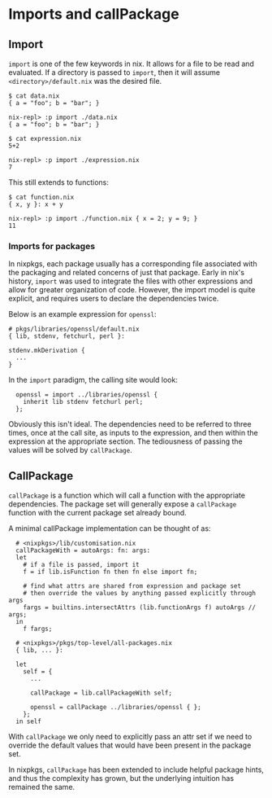 # Imports and callPackage

## Import

`import` is one of the few keywords in nix. It allows for a file to be read and evaluated. If a directory is passed to `import`,
then it will assume `<directory>/default.nix` was the desired file.

```
$ cat data.nix
{ a = "foo"; b = "bar"; }

nix-repl> :p import ./data.nix
{ a = "foo"; b = "bar"; }

$ cat expression.nix
5+2

nix-repl> :p import ./expression.nix
7
```

This still extends to functions:
```
$ cat function.nix
{ x, y }: x + y

nix-repl> :p import ./function.nix { x = 2; y = 9; }
11
```

### Imports for packages

In nixpkgs, each package usually has a corresponding
file associated with the packaging and related concerns of just that package.
Early in nix's history, `import` was used to integrate the files with other expressions and allow for greater organization of code.
However, the import model is quite explicit, and requires users
to declare the dependencies twice.

Below is an example expression for `openssl`:
```
# pkgs/libraries/openssl/default.nix
{ lib, stdenv, fetchurl, perl }:

stdenv.mkDerivation {
  ...
}
```

In the `import` paradigm, the calling site would look:
```
  openssl = import ../libraries/openssl {
    inherit lib stdenv fetchurl perl;
  };
```

Obviously this isn't ideal. The dependencies need to be referred to
three times, once at the call site, as inputs to the expression,
and then within the expression at the appropriate section.
The tediousness of passing the values will be solved by `callPackage`.

## CallPackage

`callPackage` is a function which will call a function with the
appropriate dependencies. The package set will generally expose
a `callPackage` function with the current package set already bound.

A minimal callPackage implementation can be thought of as:
```
  # <nixpkgs>/lib/customisation.nix
  callPackageWith = autoArgs: fn: args:
  let
    # if a file is passed, import it
    f = if lib.isFunction fn then fn else import fn;

    # find what attrs are shared from expression and package set
    # then override the values by anything passed explicitly through args
    fargs = builtins.intersectAttrs (lib.functionArgs f) autoArgs // args;
  in
    f fargs;

  # <nixpkgs>/pkgs/top-level/all-packages.nix
  { lib, ... }:

  let
    self = {
      ...

      callPackage = lib.callPackageWith self;

      openssl = callPackage ../libraries/openssl { };
    };
  in self
```

With `callPackage` we only need to explicitly pass an attr set
if we need to override the default values that would have been
present in the package set.

In nixpkgs, `callPackage` has been extended to include helpful
package hints, and thus the complexity has grown, but the 
underlying intuition has remained the same.
